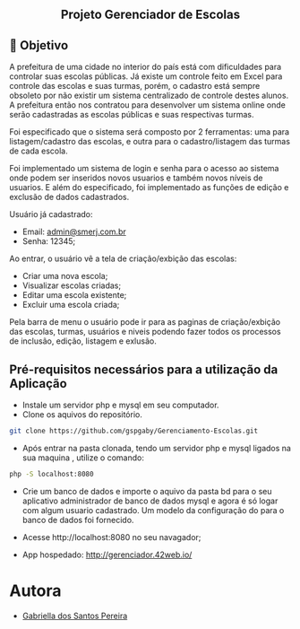 <h2 align="center">
  Projeto Gerenciador de Escolas
</h2>

## 🚀 Objetivo

A prefeitura de uma cidade no interior do país está com dificuldades para controlar suas escolas públicas. Já existe um controle feito em Excel para controle das escolas e suas turmas, porém, o cadastro está sempre obsoleto por não existir um sistema centralizado de controle destes alunos. A prefeitura então nos contratou para desenvolver um sistema online onde serão cadastradas as escolas públicas e suas respectivas turmas.

Foi especificado que o sistema será composto por 2 ferramentas: uma para listagem/cadastro das escolas, e outra para o cadastro/listagem das turmas de cada escola.

Foi implementado um sistema de login e senha para o acesso ao sistema onde podem ser inseridos novos usuarios e também novos níveis de usuarios. E além do especificado, foi implementado as funções de edição e exclusão de dados cadastrados.

Usuário já cadastrado:

- Email: admin@smerj.com.br
- Senha: 12345;

Ao entrar, o usuário vê a tela de criação/exbição das escolas:

- Criar uma nova escola;
- Visualizar escolas criadas;
- Editar uma escola existente;
- Excluir uma escola criada;

Pela barra de menu o usuário pode ir para as paginas de criação/exbição das escolas, turmas, usuários e niveis podendo fazer todos os processos de inclusão, edição, listagem e exlusão.

## Pré-requisitos necessários para a utilização da Aplicação

- Instale um servidor php e mysql em seu computador.
- Clone os aquivos do repositório.

```sh
git clone https://github.com/gspgaby/Gerenciamento-Escolas.git
```

- Após entrar na pasta clonada, tendo um servidor php e mysql ligados na sua maquina , utilize o comando:

```sh
php -S localhost:8080
```

- Crie um banco de dados e importe o aquivo da pasta bd para o seu aplicativo administrador de banco de dados mysql e agora é só logar com algum usuario cadastrado. Um modelo da configuração do para o banco de dados foi fornecido.

- Acesse http://localhost:8080 no seu navagador;

- App hospedado: http://gerenciador.42web.io/

# Autora

- [Gabriella dos Santos Pereira](https://github.com/gspgaby)
